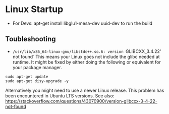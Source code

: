 # Linux Startup
  * For Devs: apt-get install libglu1-mesa-dev uuid-dev to run the build 

## Toubleshooting
  * `/usr/lib/x86_64-linux-gnu/libstdc++.so.6: version `GLIBCXX_3.4.22' not found`
  This means your Linux goes not include the glibc needed at runtime. It might be fixed by either doing the following or equivalent for your package manager.
  ```
  sudo apt-get update
  sudo apt-get disy-upgrade -y
  ```
  Alternatively you might need to use a newer Linux release. This problem has been encountered in Ubuntu LTS versions. See also: https://stackoverflow.com/questions/43070900/version-glibcxx-3-4-22-not-found
